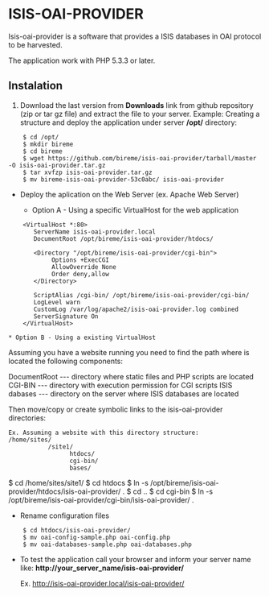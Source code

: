 ISIS-OAI-PROVIDER
=================

Isis-oai-provider is a software that provides a ISIS databases in OAI protocol to be harvested.

The application work with PHP 5.3.3 or later.


## Instalation

1. Download the last version from **Downloads** link from github repository (zip or tar gz file) and
extract the file to your server.
Example: Creating a structure and deploy the application under server **/opt/** directory:

```
    $ cd /opt/
    $ mkdir bireme
    $ cd bireme
    $ wget https://github.com/bireme/isis-oai-provider/tarball/master -O isis-oai-provider.tar.gz
    $ tar xvfzp isis-oai-provider.tar.gz
    $ mv bireme-isis-oai-provider-53c0abc/ isis-oai-provider
```

+ Deploy the aplication on the Web Server (ex. Apache Web Server)

    * Option A - Using a specific VirtualHost for the web application

```
    <VirtualHost *:80>
       ServerName isis-oai-provider.local
       DocumentRoot /opt/bireme/isis-oai-provider/htdocs/

       <Directory "/opt/bireme/isis-oai-provider/cgi-bin">
            Options +ExecCGI
            AllowOverride None
            Order deny,allow
       </Directory>

       ScriptAlias /cgi-bin/ /opt/bireme/isis-oai-provider/cgi-bin/
       LogLevel warn
       CustomLog /var/log/apache2/isis-oai-provider.log combined
       ServerSignature On
    </VirtualHost>
```

    * Option B - Using a existing VirtualHost

Assuming you have a website running you need to find the path where is located the following components:

DocumentRoot  --- directory where static files and PHP scripts are located
CGI-BIN       --- directory with execution permission for CGI scripts
ISIS dabases  --- directory on the server where ISIS databases are located

Then move/copy or create symbolic links to the isis-oai-provider directories:

    Ex. Assuming a website with this directory structure:
    /home/sites/
               /site1/
                     htdocs/
                     cgi-bin/
                     bases/

   $ cd /home/sites/site1/
   $ cd htdocs
   $ ln -s /opt/bireme/isis-oai-provider/htdocs/isis-oai-provider/ .
   $ cd ..
   $ cd cgi-bin
   $ ln -s /opt/bireme/isis-oai-provider/cgi-bin/isis-oai-provider/ .



+ Rename configuration files

```
    $ cd htdocs/isis-oai-provider/
    $ mv oai-config-sample.php oai-config.php
    $ mv oai-databases-sample.php oai-databases.php

```

+ To test the application call your browser and inform your server name like: **http://your_server_name/isis-oai-provider/**

  Ex. http://isis-oai-provider.local/isis-oai-provider/


